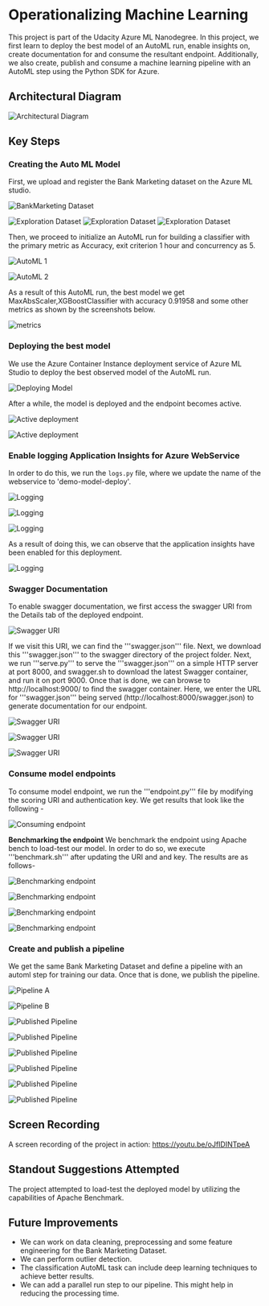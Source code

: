# Operationalizing Machine Learning

This project is part of the Udacity Azure ML Nanodegree. In this project, we first learn to deploy the best model of an AutoML run, enable insights on, create documentation for and consume the resultant endpoint. Additionally, we also create, publish and consume a machine learning pipeline with an AutoML step using the Python SDK for Azure.

## Architectural Diagram

![Architectural Diagram](pictures/architecture.png)

## Key Steps

### Creating the Auto ML Model
First, we upload and register the Bank Marketing dataset on the Azure ML studio. 

![BankMarketing Dataset](pictures/dataset.png)

![Exploration Dataset](pictures/dataset_exp1.png)
![Exploration Dataset](pictures/dataset_exp2.png)
![Exploration Dataset](pictures/dataset_exp3.png)

Then, we proceed to initialize an AutoML run for building a classifier with the primary metric as Accuracy, exit criterion 1 hour and concurrency as 5.

![AutoML 1](pictures/automl-1.png) 

![AutoML 2](pictures/automl-2.png)
 
As a result of this AutoML run, the best model we get MaxAbsScaler,XGBoostClassifier with accuracy 0.91958 and some other metrics as shown by the screenshots below.

![metrics](pictures/model_metrics.png)


### Deploying the best model
We use the Azure Container Instance deployment service of Azure ML Studio to deploy the best observed model of the AutoML run.

![Deploying Model](pictures/deploy-1.png)

After a while, the model is deployed and the endpoint becomes active.

![Active deployment](pictures/deploy-2.png)

![Active deployment](pictures/deploy-3.png)

### Enable logging Application Insights for Azure WebService
In order to do this, we run the ```logs.py``` file, where we update the name of the webservice to 'demo-model-deploy'.

![Logging](pictures/logs-1.png)

![Logging](pictures/logs-2.png)

![Logging](pictures/logs-3.png)

As a result of doing this, we can observe that the application insights have been enabled for this deployment.

![Logging](pictures/logs-4.png)

### Swagger Documentation
To enable swagger documentation, we first access the swagger URI from the Details tab of the deployed endpoint.

![Swagger URI](pictures/swagger-1.png)

If we visit this URI, we can find the '''swagger.json''' file. Next, we download this '''swagger.json''' to the swagger directory of the project folder.
Next, we run '''serve.py''' to serve the '''swagger.json''' on a simple HTTP server at port 8000, and swagger.sh to download the latest Swagger container, and run it on port 9000.
Once that is done, we can browse to http://localhost:9000/ to find the swagger container. Here, we enter the URL for '''swagger.json''' being served (http://localhost:8000/swagger.json) to generate documentation for our endpoint.

![Swagger URI](pictures/swagger-2.png)

![Swagger URI](pictures/swagger-3.png)

![Swagger URI](pictures/swagger-4.png)

### Consume model endpoints
To consume model endpoint, we run the '''endpoint.py''' file by modifying the scoring URI and authentication key. We get results that look like the following - 

![Consuming endpoint](pictures/endpoint-1.png)

**Benchmarking the endpoint**
We benchmark the endpoint using Apache bench to load-test our model. In order to do so, we execute '''benchmark.sh''' after updating the URI and and key. The results are as follows-

![Benchmarking endpoint](pictures/benchmark-1.png)

![Benchmarking endpoint](pictures/benchmark-2.png)

![Benchmarking endpoint](pictures/benchmark-3.png)

![Benchmarking endpoint](pictures/benchmark-4.png)

### Create and publish a pipeline
We get the same Bank Marketing Dataset and define a pipeline with an automl step for training our data. Once that is done, we publish the pipeline.

![Pipeline A](pictures/pipeline-1.png)

![Pipeline B](pictures/pipeline-2.png)

![Published Pipeline](pictures/published-pipeline-1.png)

![Published Pipeline](pictures/published-pipeline-2.png)

![Published Pipeline](pictures/published-pipeline-3.png)

![Published Pipeline](pictures/published-pipeline-4.png)

![Published Pipeline](pictures/published-pipeline-5.png)

![Published Pipeline](pictures/allpipelines.png)

## Screen Recording
A screen recording of the project in action:
https://youtu.be/oJfIDINTpeA

## Standout Suggestions Attempted
The project attempted to load-test the deployed model by utilizing the capabilities of Apache Benchmark.

## Future Improvements
* We can work on data cleaning, preprocessing and some feature engineering for the Bank Marketing Dataset.
* We can perform outlier detection.
* The classification AutoML task can include deep learning techniques to achieve better results.
* We can add a parallel run step to our pipeline. This might help in reducing the processing time.
